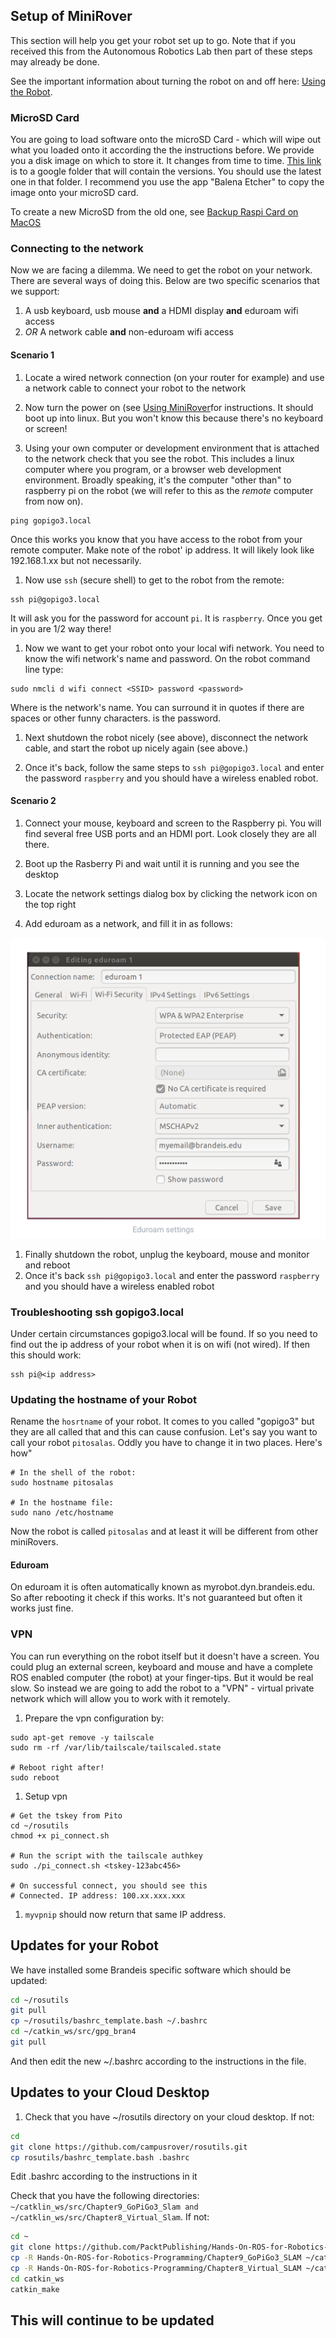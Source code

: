 ## Setup of MiniRover

This section will help you get your robot set up to go. Note that if you received this from the Autonomous Robotics Lab then part of these steps may already be done.

See the important information about turning the robot on and off here: [Using the Robot](mruse.md). 

### MicroSD Card

You are going to load software onto the microSD Card - which will wipe out what you loaded onto it according the the instructions before. We provide you a disk image on which to store it. It changes from time to time. [This link](https://drive.google.com/drive/folders/1rmt9I9YtlrG3B5IyqSFD_oM0xei-HdNa?usp=sharing) is to a google folder that will contain the versions. You should use the latest one in that folder. I recommend you use the app "Balena Etcher" to copy the image onto your microSD card.

To create a new MicroSD from the old one, see [Backup Raspi Card on MacOS](https://medium.com/@ccarnino/backup-raspberry-pi-sd-card-on-macos-the-2019-simple-way-to-clone-1517af972ca5)

### Connecting to the network

Now we are facing a dilemma. We need to get the robot on your network. There are several ways of doing this. Below are two specific scenarios that we support:

1. A usb keyboard, usb mouse **and** a HDMI display **and** eduroam wifi access
1. *OR* A network cable **and** non-eduroam wifi access

#### Scenario 1

1. Locate a wired network connection (on your router for example) and use a network cable to connect your robot to the network

1. Now turn the power on (see [Using MiniRover](mruse.md)for instructions. It should boot up into linux. But you won't know this because there's no keyboard or screen!

1. Using your own computer or development environment that is attached to the network check that you see the robot. This includes a linux computer where you program, or a browser web development environment. Broadly speaking, it's the computer "other than" to raspberry pi on the robot (we will refer to this as the *remote* computer from now on). 

````
ping gopigo3.local
````

Once this works you know that you have access to the robot from your remote computer. Make note of the robot' ip address. It will likely look like 192.168.1.xx but not necessarily.

1. Now use `ssh` (secure shell) to get to the robot from the remote:

````
ssh pi@gopigo3.local
````

It will ask you for the password for account `pi`. It is `raspberry`. Once you get in you are 1/2 way there!

1. Now we want to get your robot onto your local wifi network. You need to know the wifi network's name and password. On the robot command line type:

````
sudo nmcli d wifi connect <SSID> password <password>
````

Where <SSID> is the network's name. You can surround it in quotes if there are spaces or other funny characters. <password> is the password.

1. Next shutdown the robot nicely (see above), disconnect the network cable, and start the robot up nicely again (see above.)

1. Once it's back, follow the same steps to `ssh pi@gopigo3.local` and enter the password `raspberry` and you should have a wireless enabled robot.

#### Scenario 2

1. Connect your mouse, keyboard and screen to the Raspberry pi. You will find several free USB ports and an HDMI port. Look closely they are all there.

1. Boot up the Rasberry Pi and wait until it is running and you see the desktop
1. Locate the network settings dialog box by clicking the network icon on the top right
1. Add eduroam as a network, and fill it in as follows:

![Button to reboot](networksettings.png)

1. Finally shutdown the robot, unplug the keyboard, mouse and monitor and reboot
1. Once it's back `ssh pi@gopigo3.local` and enter the password `raspberry` and you should have a wireless enabled robot

### Troubleshooting ssh gopigo3.local

Under certain circumstances gopigo3.local will be found. If so you need to find out the ip address of your robot when it is on wifi (not wired). If then this should work:

```
ssh pi@<ip address>
```

### Updating the hostname of your Robot

Rename the `hosrtname` of your robot. It comes to you called "gopigo3" but they are all called that and this can cause confusion. Let's say you want to call your robot `pitosalas`. Oddly you have to change it in two places. Here's how"

```
# In the shell of the robot:
sudo hostname pitosalas

# In the hostname file:
sudo nano /etc/hostname
```
Now the robot is called `pitosalas` and at least it will be different from other miniRovers.

#### Eduroam

On eduroam it is often automatically known as myrobot.dyn.brandeis.edu. So after rebooting it check if this works. It's not guaranteed but often it works just fine.

### VPN

You can run everything on the robot itself but it doesn't have a screen. You could plug an external screen, keyboard and mouse and have a complete ROS enabled computer (the robot) at your finger-tips. But it would be real slow. So instead we are going to add the robot to a "VPN" - virtual private network which will allow you to work with it remotely.

1. Prepare the vpn configuration by:

````
sudo apt-get remove -y tailscale
sudo rm -rf /var/lib/tailscale/tailscaled.state

# Reboot right after!
sudo reboot
````

1. Setup vpn

````
# Get the tskey from Pito
cd ~/rosutils
chmod +x pi_connect.sh

# Run the script with the tailscale authkey
sudo ./pi_connect.sh <tskey-123abc456>

# On successful connect, you should see this
# Connected. IP address: 100.xx.xxx.xxx
````

1. `myvpnip` should now return that same IP address.

## Updates for your Robot

We have installed some Brandeis specific software which should be updated:

````bash
cd ~/rosutils
git pull
cp ~/rosutils/bashrc_template.bash ~/.bashrc
cd ~/catkin_ws/src/gpg_bran4
git pull
````

And then edit the new ~/.bashrc according to the instructions in the file.

## Updates to your **Cloud Desktop**

1. Check that you have ~/rosutils directory on your cloud desktop. If not:

````bash
cd
git clone https://github.com/campusrover/rosutils.git
cp rosutils/bashrc_template.bash .bashrc
````

Edit .bashrc according to the instructions in it

Check that you have the following directories: `~/catklin_ws/src/Chapter9_GoPiGo3_Slam and ~/catklin_ws/src/Chapter8_Virtual_Slam`. If not:

````bash
cd ~
git clone https://github.com/PacktPublishing/Hands-On-ROS-for-Robotics-Programming.git
cp -R Hands-On-ROS-for-Robotics-Programming/Chapter9_GoPiGo3_SLAM ~/catkin_ws/src
cp -R Hands-On-ROS-for-Robotics-Programming/Chapter8_Virtual_SLAM ~/catkin_ws/src
cd catkin_ws
catkin_make
````

## This will continue to be updated